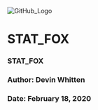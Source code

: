 ![GitHub_Logo](https://github.com/DevinWhitten/STAT_FOX/blob/master/png/STAT_FOX_v2.png)

# STAT_FOX
### STAT_FOX
### Author: Devin Whitten
### Date: February 18, 2020






